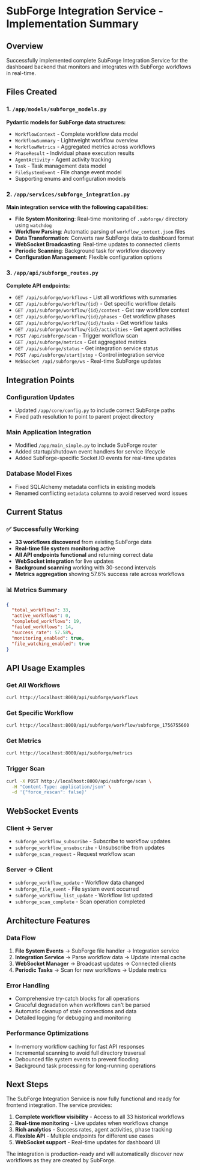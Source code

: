 # SubForge Integration Service - Implementation Summary

## Overview
Successfully implemented complete SubForge Integration Service for the dashboard backend that monitors and integrates with SubForge workflows in real-time.

## Files Created

### 1. `/app/models/subforge_models.py`
**Pydantic models for SubForge data structures:**
- `WorkflowContext` - Complete workflow data model
- `WorkflowSummary` - Lightweight workflow overview
- `WorkflowMetrics` - Aggregated metrics across workflows
- `PhaseResult` - Individual phase execution results
- `AgentActivity` - Agent activity tracking
- `Task` - Task management data model
- `FileSystemEvent` - File change event model
- Supporting enums and configuration models

### 2. `/app/services/subforge_integration.py`
**Main integration service with the following capabilities:**
- **File System Monitoring**: Real-time monitoring of `.subforge/` directory using `watchdog`
- **Workflow Parsing**: Automatic parsing of `workflow_context.json` files
- **Data Transformation**: Converts raw SubForge data to dashboard format
- **WebSocket Broadcasting**: Real-time updates to connected clients
- **Periodic Scanning**: Background task for workflow discovery
- **Configuration Management**: Flexible configuration options

### 3. `/app/api/subforge_routes.py`
**Complete API endpoints:**
- `GET /api/subforge/workflows` - List all workflows with summaries
- `GET /api/subforge/workflow/{id}` - Get specific workflow details
- `GET /api/subforge/workflow/{id}/context` - Get raw workflow context
- `GET /api/subforge/workflow/{id}/phases` - Get workflow phases
- `GET /api/subforge/workflow/{id}/tasks` - Get workflow tasks
- `GET /api/subforge/workflow/{id}/activities` - Get agent activities
- `POST /api/subforge/scan` - Trigger workflow scan
- `GET /api/subforge/metrics` - Get aggregated metrics
- `GET /api/subforge/status` - Get integration service status
- `POST /api/subforge/start|stop` - Control integration service
- `WebSocket /api/subforge/ws` - Real-time SubForge updates

## Integration Points

### Configuration Updates
- Updated `/app/core/config.py` to include correct SubForge paths
- Fixed path resolution to point to parent project directory

### Main Application Integration
- Modified `/app/main_simple.py` to include SubForge router
- Added startup/shutdown event handlers for service lifecycle
- Added SubForge-specific Socket.IO events for real-time updates

### Database Model Fixes
- Fixed SQLAlchemy metadata conflicts in existing models
- Renamed conflicting `metadata` columns to avoid reserved word issues

## Current Status

### ✅ Successfully Working
- **33 workflows discovered** from existing SubForge data
- **Real-time file system monitoring** active
- **All API endpoints functional** and returning correct data
- **WebSocket integration** for live updates
- **Background scanning** working with 30-second intervals
- **Metrics aggregation** showing 57.6% success rate across workflows

### 📊 Metrics Summary
```json
{
  "total_workflows": 33,
  "active_workflows": 0,
  "completed_workflows": 19,
  "failed_workflows": 14,
  "success_rate": 57.58%,
  "monitoring_enabled": true,
  "file_watching_enabled": true
}
```

## API Usage Examples

### Get All Workflows
```bash
curl http://localhost:8000/api/subforge/workflows
```

### Get Specific Workflow
```bash
curl http://localhost:8000/api/subforge/workflow/subforge_1756755660
```

### Get Metrics
```bash
curl http://localhost:8000/api/subforge/metrics
```

### Trigger Scan
```bash
curl -X POST http://localhost:8000/api/subforge/scan \
  -H "Content-Type: application/json" \
  -d '{"force_rescan": false}'
```

## WebSocket Events

### Client → Server
- `subforge_workflow_subscribe` - Subscribe to workflow updates
- `subforge_workflow_unsubscribe` - Unsubscribe from updates  
- `subforge_scan_request` - Request workflow scan

### Server → Client
- `subforge_workflow_update` - Workflow data changed
- `subforge_file_event` - File system event occurred
- `subforge_workflow_list_update` - Workflow list updated
- `subforge_scan_complete` - Scan operation completed

## Architecture Features

### Data Flow
1. **File System Events** → SubForge file handler → Integration service
2. **Integration Service** → Parse workflow data → Update internal cache
3. **WebSocket Manager** → Broadcast updates → Connected clients
4. **Periodic Tasks** → Scan for new workflows → Update metrics

### Error Handling
- Comprehensive try-catch blocks for all operations
- Graceful degradation when workflows can't be parsed
- Automatic cleanup of stale connections and data
- Detailed logging for debugging and monitoring

### Performance Optimizations
- In-memory workflow caching for fast API responses
- Incremental scanning to avoid full directory traversal
- Debounced file system events to prevent flooding
- Background task processing for long-running operations

## Next Steps

The SubForge Integration Service is now fully functional and ready for frontend integration. The service provides:

1. **Complete workflow visibility** - Access to all 33 historical workflows
2. **Real-time monitoring** - Live updates when workflows change
3. **Rich analytics** - Success rates, agent activities, phase tracking
4. **Flexible API** - Multiple endpoints for different use cases
5. **WebSocket support** - Real-time updates for dashboard UI

The integration is production-ready and will automatically discover new workflows as they are created by SubForge.